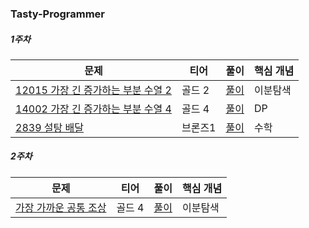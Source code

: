 ### Tasty-Programmer

##### 1주차
|문제|티어|풀이|핵심 개념|
|---|---|---|---|
|[12015 가장 긴 증가하는 부분 수열 2 ](https://www.acmicpc.net/problem/12015)|골드 2|[풀이](https://github.com/Hod0ri/Algorithm_Semina/blob/abb9d2ecb36d916ae1660da1a8ec6a848bd2d407/3rd_Algorithm/Tasty-Programmer/solving_problem.md)|이분탐색 |
|[14002 가장 긴 증가하는 부분 수열 4](https://www.acmicpc.net/problem/14002)|골드 4|[풀이](https://github.com/Hod0ri/Algorithm_Semina/blob/abb9d2ecb36d916ae1660da1a8ec6a848bd2d407/3rd_Algorithm/Tasty-Programmer/solving_problem.md)|DP|
|[2839 설탕 배달 ](https://www.acmicpc.net/problem/2839)|브론즈1|[풀이](https://github.com/Hod0ri/Algorithm_Semina/blob/abb9d2ecb36d916ae1660da1a8ec6a848bd2d407/3rd_Algorithm/Tasty-Programmer/solving_problem.md)|수학|



##### 2주차
|문제|티어|풀이|핵심 개념|
|---|---|---|---|
|[가장 가까운 공통 조상](https://www.acmicpc.net/problem/3584)|골드 4|[풀이](https://github.com/Hod0ri/Algorithm_Semina/blob/abb9d2ecb36d916ae1660da1a8ec6a848bd2d407/3rd_Algorithm/Tasty-Programmer/solving_problem_week2.md)|이분탐색 |
